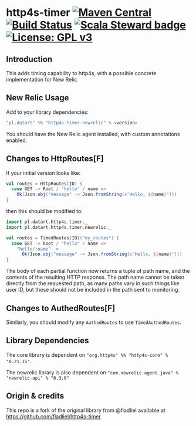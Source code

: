 # http4s-timer [![Maven Central](https://img.shields.io/maven-central/v/pl.datart/http4s-timer-core_2.13)](http://search.maven.org/#search%7Cga%7C1%7Chttp4s-timer) [![Build Status](https://travis-ci.com/eltherion/http4s-timer.svg?branch=master)](https://travis-ci.org/eltherion/http4s-timer) [![Scala Steward badge](https://img.shields.io/badge/Scala_Steward-helping-brightgreen.svg?style=flat&logo=data:image/png;base64,iVBORw0KGgoAAAANSUhEUgAAAA4AAAAQCAMAAAARSr4IAAAAVFBMVEUAAACHjojlOy5NWlrKzcYRKjGFjIbp293YycuLa3pYY2LSqql4f3pCUFTgSjNodYRmcXUsPD/NTTbjRS+2jomhgnzNc223cGvZS0HaSD0XLjbaSjElhIr+AAAAAXRSTlMAQObYZgAAAHlJREFUCNdNyosOwyAIhWHAQS1Vt7a77/3fcxxdmv0xwmckutAR1nkm4ggbyEcg/wWmlGLDAA3oL50xi6fk5ffZ3E2E3QfZDCcCN2YtbEWZt+Drc6u6rlqv7Uk0LdKqqr5rk2UCRXOk0vmQKGfc94nOJyQjouF9H/wCc9gECEYfONoAAAAASUVORK5CYII=)](https://scala-steward.org) [![License: GPL v3](https://img.shields.io/badge/License-GPLv3-blue.svg)](https://www.gnu.org/licenses/gpl-3.0)


## Introduction
This adds timing capability to http4s, with a possible concrete implementation for New Relic

## New Relic Usage

Add to your library dependencies:

```scala
"pl.datart" %% "http4s-timer-newrelic" % <version>
```

You should have the New Relic agent installed, with custom annotations enabled.

## Changes to HttpRoutes[F]

If your initial version looks like:
```scala
val routes = HttpRoutes[IO] {
  case GET -> Root / "hello" / name =>
    Ok(Json.obj("message" -> Json.fromString(s"Hello, ${name}")))
}
```
then this should be modified to:
```scala
import pl.datart.http4s.timer._
import pl.datart.http4s.timer.newrelic._

val routes = TimedRoutes[IO]("my_routes") {
  case GET -> Root / "hello" / name =>
    "hello/:name" ->
      Ok(Json.obj("message" -> Json.fromString(s"Hello, ${name}")))
}
```
The body of each partial function now returns a tuple of path name, and the contents of the resulting HTTP response. The path name cannot be taken directly from the requested path, as many paths vary in such things like user ID, but these should not be included in the path sent to monitoring.

## Changes to AuthedRoutes[F]

Similarly, you should modify any `AuthedRoutes` to use `TimedAuthedRoutes`.

## Library Dependencies

The core library is dependent on `"org.http4s" %% "http4s-core" % "0.21.15"`.

The newrelic library is also dependent on `"com.newrelic.agent.java" % "newrelic-api" % "6.3.0"`

## Origin & credits

This repo is a fork of the original library from @fiadliel available at https://github.com/fiadliel/http4s-timer
